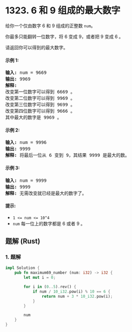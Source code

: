 # 1323. 6 和 9 组成的最大数字
给你一个仅由数字 6 和 9 组成的正整数 ```num```。

你最多只能翻转一位数字，将 6 变成 9，或者把 9 变成 6 。

请返回你可以得到的最大数字。

#### 示例 1:
<pre>
<strong>输入:</strong> num = 9669
<strong>输出:</strong> 9969
<strong>解释:</strong>
改变第一位数字可以得到 6669 。
改变第二位数字可以得到 9969 。
改变第三位数字可以得到 9699 。
改变第四位数字可以得到 9666 。
其中最大的数字是 9969 。
</pre>

#### 示例 2:
<pre>
<strong>输入:</strong> num = 9996
<strong>输出:</strong> 9999
<strong>解释:</strong> 将最后一位从 6 变到 9，其结果 9999 是最大的数。
</pre>

#### 示例 3:
<pre>
<strong>输入:</strong> num = 9999
<strong>输出:</strong> 9999
<strong>解释:</strong> 无需改变就已经是最大的数字了。
</pre>

#### 提示:
* ```1 <= num <= 10^4```
* ```num``` 每一位上的数字都是 6 或者 9 。

## 题解 (Rust)

### 1. 题解
```Rust
impl Solution {
    pub fn maximum69_number (num: i32) -> i32 {
        let mut i = 0;

        for i in (0..5).rev() {
            if num / 10_i32.pow(i) % 10 == 6 {
                return num + 3 * 10_i32.pow(i);
            }
        }

        num
    }
}
```
